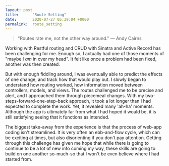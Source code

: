 ```yaml
---
layout: post
title:      "Route Setting"
date:       2020-07-27 05:39:04 +0000
permalink:  route_setting
---
```



> "Routes rate me, not the other way around." — Andy Cairns

Working with Restful routing and CRUD with Sinatra and Active Record has been challenging for me. Enough so, I actually had one of those moments of "maybe I *am* in over my head". It felt like once a problem had been fixed, another was then created. 

But with enough fiddling around, I was eventually able to predict the effects of one change, and track how that would play out. I slowly began to understand how routing worked, how information moved between controllers, models, and views. The routes challenged me to be precise and alert, and I approached them through piecemeal changes. With my two-steps-forward-one-step-back approach, it took a lot longer than I had expected to complete the work. Yet, it revealed many 'ah-ha' moments. Although the app is ultimately far from what I had hoped it would be, it is still satisfying seeing that it functions as intended.

The biggest take-away from the experience is that the process of web-app coding isn't streamlined. It is very often an ebb-and-flow cycle, which can be exciting at times, but also disorienting if you don't pay attention. Getting through this challenge has given me hope that while there is going to continue to be a lot of new info coming my way, these skills are going to build on one another so-much-so that I won't be even believe where I had started from. 
